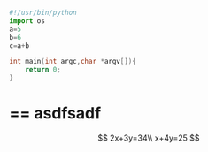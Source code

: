 ```python
#!/usr/bin/python
import os
a=5
b=6
c=a+b
```

```cpp
int main(int argc,char *argv[]){
	return 0;
}
```
==
asdfsadf
==


$$
2x+3y=34\\
x+4y=25
$$

